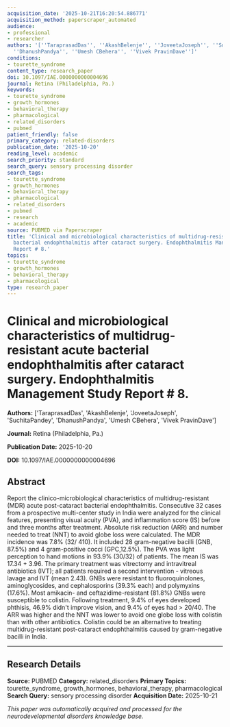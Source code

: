 ```yaml
---
acquisition_date: '2025-10-21T16:20:54.886771'
acquisition_method: paperscraper_automated
audience:
- professional
- researcher
authors: '[''TaraprasadDas'', ''AkashBelenje'', ''JoveetaJoseph'', ''SuchitaPandey'',
  ''DhanushPandya'', ''Umesh CBehera'', ''Vivek PravinDave'']'
conditions:
- tourette_syndrome
content_type: research_paper
doi: 10.1097/IAE.0000000000004696
journal: Retina (Philadelphia, Pa.)
keywords:
- tourette_syndrome
- growth_hormones
- behavioral_therapy
- pharmacological
- related_disorders
- pubmed
patient_friendly: false
primary_category: related-disorders
publication_date: '2025-10-20'
reading_level: academic
search_priority: standard
search_query: sensory processing disorder
search_tags:
- tourette_syndrome
- growth_hormones
- behavioral_therapy
- pharmacological
- related_disorders
- pubmed
- research
- academic
source: PUBMED via Paperscraper
title: 'Clinical and microbiological characteristics of multidrug-resistant acute
  bacterial endophthalmitis after cataract surgery. Endophthalmitis Management Study
  Report # 8.'
topics:
- tourette_syndrome
- growth_hormones
- behavioral_therapy
- pharmacological
type: research_paper
---
```


# Clinical and microbiological characteristics of multidrug-resistant acute bacterial endophthalmitis after cataract surgery. Endophthalmitis Management Study Report # 8.

**Authors:** ['TaraprasadDas', 'AkashBelenje', 'JoveetaJoseph', 'SuchitaPandey', 'DhanushPandya', 'Umesh CBehera', 'Vivek PravinDave']

**Journal:** Retina (Philadelphia, Pa.)

**Publication Date:** 2025-10-20

**DOI:** 10.1097/IAE.0000000000004696

## Abstract

Report the clinico-microbiological characteristics of multidrug-resistant (MDR) acute post-cataract bacterial endophthalmitis. Consecutive 32 cases from a prospective multi-center study in India were analyzed for the clinical features, presenting visual acuity (PVA), and inflammation score (IS) before and three months after treatment. Absolute risk reduction (ARR) and number needed to treat (NNT) to avoid globe loss were calculated. The MDR incidence was 7.8% (32/ 410). It included 28 gram-negative bacilli (GNB, 87.5%) and 4 gram-positive cocci (GPC,12.5%). The PVA was light perception to hand motions in 93.9% (30/32) of patients. The mean IS was 17.34 + 3.96. The primary treatment was vitrectomy and intravitreal antibiotics (IVT); all patients required a second intervention - vitreous lavage and IVT (mean 2.43). GNBs were resistant to fluoroquinolones, aminoglycosides, and cephalosporins (39.3% each) and polymyxins (17.6%). Most amikacin- and ceftazidime-resistant (81.8%) GNBs were susceptible to colistin. Following treatment, 9.4% of eyes developed phthisis, 46.9% didn't improve vision, and 9.4% of eyes had > 20/40. The ARR was higher and the NNT was lower to avoid one globe loss with colistin than with other antibiotics. Colistin could be an alternative to treating multidrug-resistant post-cataract endophthalmitis caused by gram-negative bacilli in India.

---

## Research Details

**Source:** PUBMED
**Category:** related_disorders
**Primary Topics:** tourette_syndrome, growth_hormones, behavioral_therapy, pharmacological
**Search Query:** sensory processing disorder
**Acquisition Date:** 2025-10-21

*This paper was automatically acquired and processed for the neurodevelopmental disorders knowledge base.*

